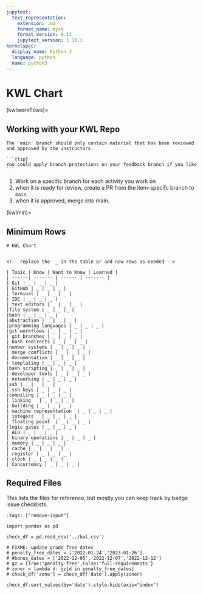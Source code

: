 ```yaml
---
jupytext:
  text_representation:
    extension: .md
    format_name: myst
    format_version: 0.13
    jupytext_version: 1.10.3
kernelspec:
  display_name: Python 3
  language: python
  name: python3
---
```


# KWL Chart

(kwlworkflows)=
## Working with your KWL Repo

```{important}
The `main` branch should only contain material that has been reviewed and approved by the instructors.
```

````{margin}
```{tip}
You could apply branch protections on your feedback branch if you like
```
````


1. Work on a specific branch for each activity you work on
1. when it is ready for review, create a PR from the item-specifc branch to `main`.
1. when it is approved, merge into main.



(kwlmin)=
## Minimum Rows




```
# KWL Chart


<!-- replace the  _ in the table or add new rows as needed -->

| Topic | Know | Want to Know | Learned |
| ------| ------- | ------ | ------- |
| Git | _ | _ | _ |
| GitHub | _ | _ | _ |
| Terminal | _ | _ | _ |
| IDE | _ | _ | _ |
| text editors | _ | _ | _ |
|file system | _ | _ |_ |
|bash | _ | _ | _ |
|abstraction | _ | _ | _ |
|programming languages | _ | _ | _ |
|git workflows | _ | _ | _ |
| git branches | _ | _ | _ |
| bash redirects | _ | _ | _ |
|number systems | _ | _ | _ |
| merge conflicts | _ | _ | _ |
| documentation | _ | _ | _ |
| templating | _ | _ | _ |
|bash scripting | _ | _ | _ |
| developer tools | _ | _ | _ |
| networking | _ | _ | _ |
|ssh | _ | _ | _ |
| ssh keys | _ | _ | _ |
|compiling | _ | _ | _ |
| linking   | _ | _ | _ |
| building | _ | _ | _ |
| machine representation  | _ | _ | _ |
| integers   | _ | _ | _ |
| floating point  | _ | _ | _ |
|logic gates | _ | _ | _ |
| ALU | _ | _ | _ |
| binary operations | _ | _ | _ |
| memory | _ | _ | _ |
| cache | _ | _ | _ |
| register | _ | _ | _ |
| clock | _ | _ | _ |
| Concurrency | _ | _ | _ |
```



## Required Files

This lists the files for reference, but mostly you can keep track by badge issue checklists. 


```{code-cell} ipython3
:tags: ["remove-input"]

import pandas as pd

check_df = pd.read_csv('../kwl.csv')

# FIXME: update grade free dates
# penalty_free_dates = ['2022-01-24','2023-01-26']
# #bonus_dates = ['2022-12-05','2022-12-07','2022-12-12']
# gz = {True:'penalty-free',False:'full-requirements'}
# zoner = lambda d: gz[d in penalty_free_dates]
# check_df['zone'] = check_df['date'].apply(zoner)

check_df.sort_values(by='date').style.hide(axis="index")
``` 

<!-- 
-->

<!-- 
bonus = {True:'bonus',False:'single'}
zoner = lambda d: gz[d in grade_free_dates]
check_df['zone'] = check_df['date'].apply(zoner) -->
